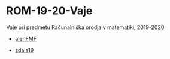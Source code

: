 # ROM-19-20-Vaje
Vaje pri predmetu Računalniška orodja v matematiki, 2019-2020

- [alenFMF](https://github.com/alenFMF/ROM-19-20-Vaje) 

- [zdala19](https://github.com/zdala19/ROM)
